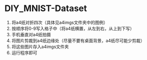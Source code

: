 # DIY_MNIST-Dataset
1. 将a4纸对折四次（具体见a4imgs文件夹中的图例）
2. 按顺序将0-9写入格子中（将a4纸横置，从左到右，从上到下写）
3. 手机垂直对a4纸拍摄
4. 将图片剪裁到a4纸边缘处（尽量不要有桌面背景，a4纸尽可能少剪裁）
5. 将这些图片存入a4imgs文件夹
6. 运行程序即可
